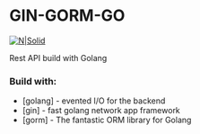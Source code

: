 # GIN-GORM-GO

[![N|Solid](https://global-uploads.webflow.com/6100d0111a4ed76bc1b9fd54/62217e885f52b860da9f00cc_Apa%20Itu%20Golang%3F%20Apa%20Saja%20Fungsi%20Dan%20Keunggulannya%20-%20Binar%20Academy.jpeg)](https://go.dev/)

Rest API build with Golang

### Build with:

- [golang] - evented I/O for the backend
- [gin] - fast golang network app framework
- [gorm] - The fantastic ORM library for Golang
